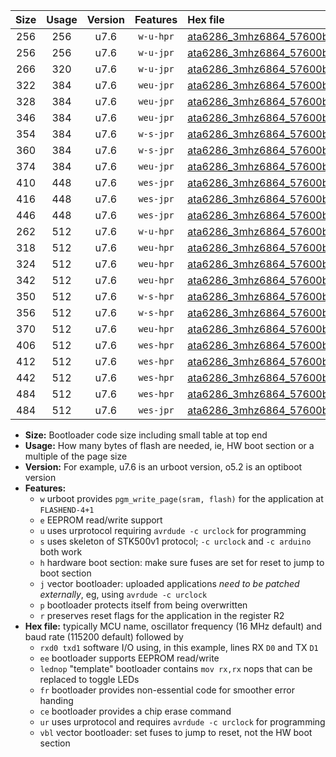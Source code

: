 |Size|Usage|Version|Features|Hex file|
|:-:|:-:|:-:|:-:|:--|
|256|256|u7.6|`w-u-hpr`|[ata6286_3mhz6864_57600bps_rxb0_txb1_ur.hex](https://raw.githubusercontent.com/stefanrueger/urboot/main/bootloaders/ata6286/fcpu_3mhz6864/57600_bps/ata6286_3mhz6864_57600bps_rxb0_txb1_ur.hex)|
|256|256|u7.6|`w-u-jpr`|[ata6286_3mhz6864_57600bps_rxb0_txb1_ur_vbl.hex](https://raw.githubusercontent.com/stefanrueger/urboot/main/bootloaders/ata6286/fcpu_3mhz6864/57600_bps/ata6286_3mhz6864_57600bps_rxb0_txb1_ur_vbl.hex)|
|266|320|u7.6|`w-u-jpr`|[ata6286_3mhz6864_57600bps_rxb0_txb1_lednop_ur_vbl.hex](https://raw.githubusercontent.com/stefanrueger/urboot/main/bootloaders/ata6286/fcpu_3mhz6864/57600_bps/ata6286_3mhz6864_57600bps_rxb0_txb1_lednop_ur_vbl.hex)|
|322|384|u7.6|`weu-jpr`|[ata6286_3mhz6864_57600bps_rxb0_txb1_ee_ur_vbl.hex](https://raw.githubusercontent.com/stefanrueger/urboot/main/bootloaders/ata6286/fcpu_3mhz6864/57600_bps/ata6286_3mhz6864_57600bps_rxb0_txb1_ee_ur_vbl.hex)|
|328|384|u7.6|`weu-jpr`|[ata6286_3mhz6864_57600bps_rxb0_txb1_ee_lednop_ur_vbl.hex](https://raw.githubusercontent.com/stefanrueger/urboot/main/bootloaders/ata6286/fcpu_3mhz6864/57600_bps/ata6286_3mhz6864_57600bps_rxb0_txb1_ee_lednop_ur_vbl.hex)|
|346|384|u7.6|`weu-jpr`|[ata6286_3mhz6864_57600bps_rxb0_txb1_ee_lednop_fr_ur_vbl.hex](https://raw.githubusercontent.com/stefanrueger/urboot/main/bootloaders/ata6286/fcpu_3mhz6864/57600_bps/ata6286_3mhz6864_57600bps_rxb0_txb1_ee_lednop_fr_ur_vbl.hex)|
|354|384|u7.6|`w-s-jpr`|[ata6286_3mhz6864_57600bps_rxb0_txb1_vbl.hex](https://raw.githubusercontent.com/stefanrueger/urboot/main/bootloaders/ata6286/fcpu_3mhz6864/57600_bps/ata6286_3mhz6864_57600bps_rxb0_txb1_vbl.hex)|
|360|384|u7.6|`w-s-jpr`|[ata6286_3mhz6864_57600bps_rxb0_txb1_lednop_vbl.hex](https://raw.githubusercontent.com/stefanrueger/urboot/main/bootloaders/ata6286/fcpu_3mhz6864/57600_bps/ata6286_3mhz6864_57600bps_rxb0_txb1_lednop_vbl.hex)|
|374|384|u7.6|`weu-jpr`|[ata6286_3mhz6864_57600bps_rxb0_txb1_ee_lednop_fr_ce_ur_vbl.hex](https://raw.githubusercontent.com/stefanrueger/urboot/main/bootloaders/ata6286/fcpu_3mhz6864/57600_bps/ata6286_3mhz6864_57600bps_rxb0_txb1_ee_lednop_fr_ce_ur_vbl.hex)|
|410|448|u7.6|`wes-jpr`|[ata6286_3mhz6864_57600bps_rxb0_txb1_ee_vbl.hex](https://raw.githubusercontent.com/stefanrueger/urboot/main/bootloaders/ata6286/fcpu_3mhz6864/57600_bps/ata6286_3mhz6864_57600bps_rxb0_txb1_ee_vbl.hex)|
|416|448|u7.6|`wes-jpr`|[ata6286_3mhz6864_57600bps_rxb0_txb1_ee_lednop_vbl.hex](https://raw.githubusercontent.com/stefanrueger/urboot/main/bootloaders/ata6286/fcpu_3mhz6864/57600_bps/ata6286_3mhz6864_57600bps_rxb0_txb1_ee_lednop_vbl.hex)|
|446|448|u7.6|`wes-jpr`|[ata6286_3mhz6864_57600bps_rxb0_txb1_ee_lednop_fr_vbl.hex](https://raw.githubusercontent.com/stefanrueger/urboot/main/bootloaders/ata6286/fcpu_3mhz6864/57600_bps/ata6286_3mhz6864_57600bps_rxb0_txb1_ee_lednop_fr_vbl.hex)|
|262|512|u7.6|`w-u-hpr`|[ata6286_3mhz6864_57600bps_rxb0_txb1_lednop_ur.hex](https://raw.githubusercontent.com/stefanrueger/urboot/main/bootloaders/ata6286/fcpu_3mhz6864/57600_bps/ata6286_3mhz6864_57600bps_rxb0_txb1_lednop_ur.hex)|
|318|512|u7.6|`weu-hpr`|[ata6286_3mhz6864_57600bps_rxb0_txb1_ee_ur.hex](https://raw.githubusercontent.com/stefanrueger/urboot/main/bootloaders/ata6286/fcpu_3mhz6864/57600_bps/ata6286_3mhz6864_57600bps_rxb0_txb1_ee_ur.hex)|
|324|512|u7.6|`weu-hpr`|[ata6286_3mhz6864_57600bps_rxb0_txb1_ee_lednop_ur.hex](https://raw.githubusercontent.com/stefanrueger/urboot/main/bootloaders/ata6286/fcpu_3mhz6864/57600_bps/ata6286_3mhz6864_57600bps_rxb0_txb1_ee_lednop_ur.hex)|
|342|512|u7.6|`weu-hpr`|[ata6286_3mhz6864_57600bps_rxb0_txb1_ee_lednop_fr_ur.hex](https://raw.githubusercontent.com/stefanrueger/urboot/main/bootloaders/ata6286/fcpu_3mhz6864/57600_bps/ata6286_3mhz6864_57600bps_rxb0_txb1_ee_lednop_fr_ur.hex)|
|350|512|u7.6|`w-s-hpr`|[ata6286_3mhz6864_57600bps_rxb0_txb1.hex](https://raw.githubusercontent.com/stefanrueger/urboot/main/bootloaders/ata6286/fcpu_3mhz6864/57600_bps/ata6286_3mhz6864_57600bps_rxb0_txb1.hex)|
|356|512|u7.6|`w-s-hpr`|[ata6286_3mhz6864_57600bps_rxb0_txb1_lednop.hex](https://raw.githubusercontent.com/stefanrueger/urboot/main/bootloaders/ata6286/fcpu_3mhz6864/57600_bps/ata6286_3mhz6864_57600bps_rxb0_txb1_lednop.hex)|
|370|512|u7.6|`weu-hpr`|[ata6286_3mhz6864_57600bps_rxb0_txb1_ee_lednop_fr_ce_ur.hex](https://raw.githubusercontent.com/stefanrueger/urboot/main/bootloaders/ata6286/fcpu_3mhz6864/57600_bps/ata6286_3mhz6864_57600bps_rxb0_txb1_ee_lednop_fr_ce_ur.hex)|
|406|512|u7.6|`wes-hpr`|[ata6286_3mhz6864_57600bps_rxb0_txb1_ee.hex](https://raw.githubusercontent.com/stefanrueger/urboot/main/bootloaders/ata6286/fcpu_3mhz6864/57600_bps/ata6286_3mhz6864_57600bps_rxb0_txb1_ee.hex)|
|412|512|u7.6|`wes-hpr`|[ata6286_3mhz6864_57600bps_rxb0_txb1_ee_lednop.hex](https://raw.githubusercontent.com/stefanrueger/urboot/main/bootloaders/ata6286/fcpu_3mhz6864/57600_bps/ata6286_3mhz6864_57600bps_rxb0_txb1_ee_lednop.hex)|
|442|512|u7.6|`wes-hpr`|[ata6286_3mhz6864_57600bps_rxb0_txb1_ee_lednop_fr.hex](https://raw.githubusercontent.com/stefanrueger/urboot/main/bootloaders/ata6286/fcpu_3mhz6864/57600_bps/ata6286_3mhz6864_57600bps_rxb0_txb1_ee_lednop_fr.hex)|
|484|512|u7.6|`wes-hpr`|[ata6286_3mhz6864_57600bps_rxb0_txb1_ee_lednop_fr_ce.hex](https://raw.githubusercontent.com/stefanrueger/urboot/main/bootloaders/ata6286/fcpu_3mhz6864/57600_bps/ata6286_3mhz6864_57600bps_rxb0_txb1_ee_lednop_fr_ce.hex)|
|484|512|u7.6|`wes-jpr`|[ata6286_3mhz6864_57600bps_rxb0_txb1_ee_lednop_fr_ce_vbl.hex](https://raw.githubusercontent.com/stefanrueger/urboot/main/bootloaders/ata6286/fcpu_3mhz6864/57600_bps/ata6286_3mhz6864_57600bps_rxb0_txb1_ee_lednop_fr_ce_vbl.hex)|

- **Size:** Bootloader code size including small table at top end
- **Usage:** How many bytes of flash are needed, ie, HW boot section or a multiple of the page size
- **Version:** For example, u7.6 is an urboot version, o5.2 is an optiboot version
- **Features:**
  + `w` urboot provides `pgm_write_page(sram, flash)` for the application at `FLASHEND-4+1`
  + `e` EEPROM read/write support
  + `u` uses urprotocol requiring `avrdude -c urclock` for programming
  + `s` uses skeleton of STK500v1 protocol; `-c urclock` and `-c arduino` both work
  + `h` hardware boot section: make sure fuses are set for reset to jump to boot section
  + `j` vector bootloader: uploaded applications *need to be patched externally*, eg, using `avrdude -c urclock`
  + `p` bootloader protects itself from being overwritten
  + `r` preserves reset flags for the application in the register R2
- **Hex file:** typically MCU name, oscillator frequency (16 MHz default) and baud rate (115200 default) followed by
  + `rxd0 txd1` software I/O using, in this example, lines RX `D0` and TX `D1`
  + `ee` bootloader supports EEPROM read/write
  + `lednop` "template" bootloader contains `mov rx,rx` nops that can be replaced to toggle LEDs
  + `fr` bootloader provides non-essential code for smoother error handing
  + `ce` bootloader provides a chip erase command
  + `ur` uses urprotocol and requires `avrdude -c urclock` for programming
  + `vbl` vector bootloader: set fuses to jump to reset, not the HW boot section
